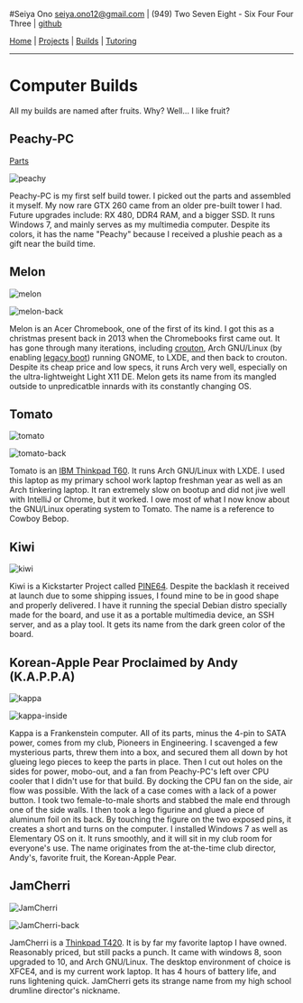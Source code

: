 #Seiya Ono
<seiya.ono12@gmail.com> | (949) Two Seven Eight - Six Four Four Three | [github](https://github.com/onibrow)

[Home](/) | [Projects](/projects.html) | [Builds](/builds.html) | [Tutoring](/tutor.html)

-----

# Computer Builds

All my builds are named after fruits. Why? Well... I like fruit?

## Peachy-PC

[Parts](https://pcpartpicker.com/user/onibrow/saved/#view=Phrbt6)

![peachy](img/peachy.JPG)

Peachy-PC is my first self build tower. I picked out the parts and assembled it myself. My now rare GTX 260 came from an older pre-built tower I had. Future upgrades include: RX 480, DDR4 RAM, and a bigger SSD. It runs Windows 7, and mainly serves as my multimedia computer. Despite its colors, it has the name "Peachy" because I received a plushie peach as a gift near the build time.

## Melon

![melon](img/melon1.JPG)

![melon-back](img/melon2.JPG)

Melon is an Acer Chromebook, one of the first of its kind. I got this as a christmas present back in 2013 when the Chromebooks first came out. It has gone through many iterations, including [crouton](https://www.linux.com/learn/how-easily-install-ubuntu-chromebook-crouton), Arch GNU/Linux (by enabling [legacy boot](https://wiki.archlinux.org/index.php/Chrome_OS_devices)) running GNOME, to LXDE, and then back to crouton. Despite its cheap price and low specs, it runs Arch very well, especially on the ultra-lightweight Light X11 DE. Melon gets its name from its mangled outside to unpredicatble innards with its constantly changing OS.

## Tomato

![tomato](img/tomato1.JPG)

![tomato-back](img/tomato2.JPG)

Tomato is an [IBM Thinkpad T60](https://support.lenovo.com/us/en/documents/migr-62722). It runs Arch GNU/Linux with LXDE. I used this laptop as my primary school work laptop freshman year as well as an Arch tinkering laptop. It ran extremely slow on bootup and did not jive well with IntelliJ or Chrome, but it worked. I owe most of what I now know about the GNU/Linux operating system to Tomato. The name is a reference to Cowboy Bebop.

## Kiwi

![kiwi](img/kiwi.JPG)

Kiwi is a Kickstarter Project called [PINE64](https://www.pine64.com/). Despite the backlash it received at launch due to some shipping issues, I found mine to be in good shape and properly delivered. I have it running the special Debian distro specially made for the board, and use it as a portable multimedia device, an SSH server, and as a play tool. It gets its name from the dark green color of the board.

## Korean-Apple Pear Proclaimed by Andy (K.A.P.P.A)

![kappa](img/kappa1.JPG)

![kappa-inside](img/kappa2.JPG)

Kappa is a Frankenstein computer. All of its parts, minus the 4-pin to SATA power, comes from my club, Pioneers in Engineering. I scavenged a few mysterious parts, threw them into a box, and secured them all down by hot glueing lego pieces to keep the parts in place. Then I cut out holes on the sides for power, mobo-out, and a fan from Peachy-PC's left over CPU cooler that I didn't use for that build. By docking the CPU fan on the side, air flow was possible. With the lack of a case comes with a lack of a power button. I took two female-to-male shorts and stabbed the male end through one of the side walls. I then took a lego figurine and glued a piece of aluminum foil on its back. By touching the figure on the two exposed pins, it creates a short and turns on the computer. I installed Windows 7 as well as Elementary OS on it. It runs smoothly, and it will sit in my club room for everyone's use. The name originates from the at-the-time club director, Andy's, favorite fruit, the Korean-Apple Pear.

## JamCherri

![JamCherri](img/cherri1.JPG)

![JamCherri-back](img/cherri2.JPG)

JamCherri is a [Thinkpad T420](http://shop.lenovo.com/us/en/laptops/thinkpad/t-series/t420s/). It is by far my favorite laptop I have owned. Reasonably priced, but still packs a punch. It came with windows 8, soon upgraded to 10, and Arch GNU/Linux. The desktop environment of choice is XFCE4, and is my current work laptop. It has 4 hours of battery life, and runs lightening quick. JamCherri gets its strange name from my high school drumline director's nickname. 
